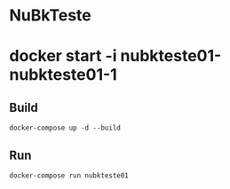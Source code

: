 # NuBkTeste

docker start -i nubkteste01-nubkteste01-1
=======
## Build
```
docker-compose up -d --build
```


## Run
```
docker-compose run nubkteste01
```
